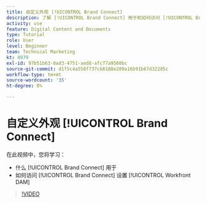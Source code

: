 ```yaml
---
title: 自定义外观 [!UICONTROL Brand Connect]
description: 了解 [!UICONTROL Brand Connect] 用于和如何访问 [!UICONTROL Brand Connect] 设置 [!UICONTROL Workfront DAM].
activity: use
feature: Digital Content and Documents
type: Tutorial
role: User
level: Beginner
team: Technical Marketing
kt: 8979
exl-id: 97b51b63-0ad3-4751-aed8-afc77a9560bc
source-git-commit: d1f5c4a558f737cb8188e209a16b91b67d32285c
workflow-type: tm+mt
source-wordcount: '35'
ht-degree: 0%

---
```


# 自定义外观 [!UICONTROL Brand Connect]

在此视频中，您将学习：

* 什么 [!UICONTROL Brand Connect] 用于
* 如何访问 [!UICONTROL Brand Connect] 设置 [!UICONTROL Workfront DAM]

>[!VIDEO](https://video.tv.adobe.com/v/335241/?quality=12)
